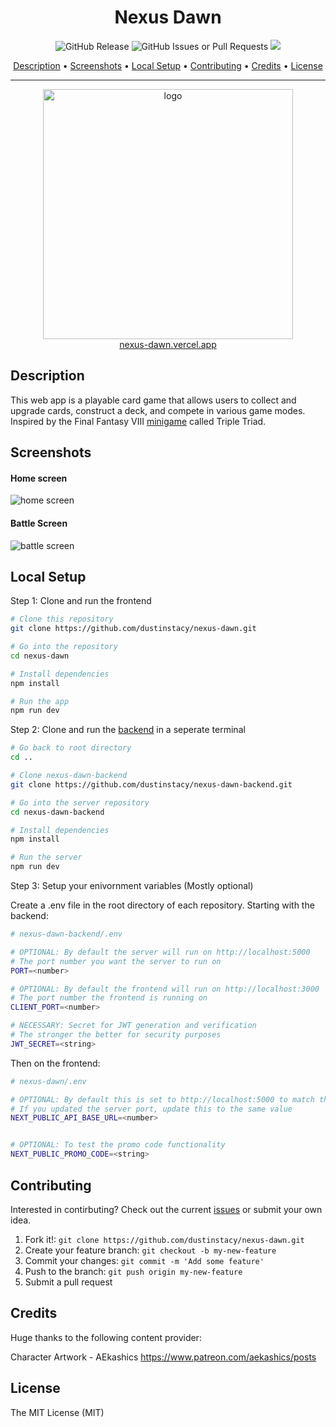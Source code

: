 <h1 align="center">
Nexus Dawn
</h1>

<p align="center">
  <img alt="GitHub Release" src="https://img.shields.io/github/v/release/dustinstacy/nexus-dawn">
  <img alt="GitHub Issues or Pull Requests" src="https://img.shields.io/github/issues/dustinstacy/nexus-dawn">
  <a href="./#license"><img src="https://img.shields.io/badge/License-MIT-brightgreen"/></a>
</p>

<p align="center">
  <a href="#description">Description</a> •
  <a href="#screenshots">Screenshots</a> •
  <a href="#local-setup">Local Setup</a> •
  <a href="#contributing">Contributing</a> •
  <a href="#credits">Credits</a> •
  <a href="#license">License</a>
</p>

---

<div align="center">
<a href="https://nexus-dawn.vercel.app">
<img height='400px' src='https://res.cloudinary.com/dsv7k92lb/image/upload/v1687034760/Nexus%20Dawn/logos/logo_c9eaj0.png' alt='logo'/>
<br/>
nexus-dawn.vercel.app
</a>
</div>

## Description

This web app is a playable card game that allows users to collect and upgrade
cards, construct a deck, and compete in various game modes. Inspired by the
Final Fantasy VIII [minigame](https://finalfantasy.fandom.com/wiki/Triple_Triad)
called Triple Triad.

## Screenshots

<h4>Home screen</h4>

![home screen](https://res.cloudinary.com/dsv7k92lb/image/upload/v1687034685/Nexus%20Dawn/Screenshots/homeScreen_nliptx.jpg)

<h4>Battle Screen</h4>

![battle screen](https://github.com/dustinstacy/triple-triad-reactjs/assets/70343773/3d7cd26b-8595-49a5-939e-008b1559a87f)

## Local Setup

Step 1: Clone and run the frontend

```bash
# Clone this repository
git clone https://github.com/dustinstacy/nexus-dawn.git

# Go into the repository
cd nexus-dawn

# Install dependencies
npm install

# Run the app
npm run dev
```

Step 2: Clone and run the [backend](https://github.com/dustinstacy/nexus-dawn-backend.git) in a seperate terminal

```bash
# Go back to root directory
cd ..

# Clone nexus-dawn-backend
git clone https://github.com/dustinstacy/nexus-dawn-backend.git

# Go into the server repository
cd nexus-dawn-backend

# Install dependencies
npm install

# Run the server
npm run dev
```

Step 3: Setup your enivornment variables (Mostly optional)

Create a .env file in the root directory of each repository. Starting with the backend:

```bash
# nexus-dawn-backend/.env

# OPTIONAL: By default the server will run on http://localhost:5000
# The port number you want the server to run on
PORT=<number>

# OPTIONAL: By default the frontend will run on http://localhost:3000
# The port number the frontend is running on
CLIENT_PORT=<number>

# NECESSARY: Secret for JWT generation and verification
# The stronger the better for security purposes
JWT_SECRET=<string>
```

Then on the frontend:

```bash
# nexus-dawn/.env

# OPTIONAL: By default this is set to http://localhost:5000 to match the server
# If you updated the server port, update this to the same value
NEXT_PUBLIC_API_BASE_URL=<number>


# OPTIONAL: To test the promo code functionality
NEXT_PUBLIC_PROMO_CODE=<string>
```

## Contributing

Interested in contirbuting? Check out the current [issues](https://github.com/dustinstacy/nexus-dawn/issues) or submit your own idea.

1. Fork it!: `git clone https://github.com/dustinstacy/nexus-dawn.git`
2. Create your feature branch: `git checkout -b my-new-feature`
3. Commit your changes: `git commit -m 'Add some feature'`
4. Push to the branch: `git push origin my-new-feature`
5. Submit a pull request

## Credits

Huge thanks to the following content provider:

Character Artwork - AEkashics <https://www.patreon.com/aekashics/posts>

## License

The MIT License (MIT)
